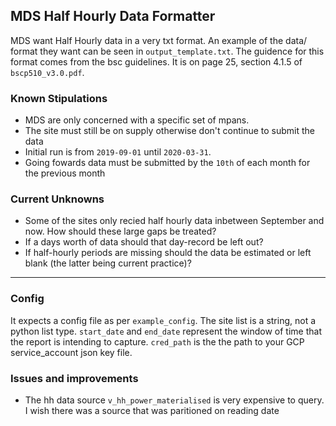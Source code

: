 ## MDS Half Hourly Data Formatter

MDS want Half Hourly data in a very txt format. An example of the data/ format they want can be seen in `output_template.txt`. The guidence for this format comes from the bsc guidelines. It is on page 25, section 4.1.5 of `bscp510_v3.0.pdf`.

### Known Stipulations
- MDS are only concerned with a specific set of mpans.
- The site must still be on supply otherwise don't continue to submit the data
- Initial run is from `2019-09-01` until `2020-03-31`.
- Going fowards data must be submitted by the `10th` of each month for the previous month

### Current Unknowns
- Some of the sites only recied half hourly data inbetween September and now. How should these large gaps be treated?
- If a days worth of data should that day-record be left out?
- If half-hourly periods are missing should the data be estimated or left blank (the latter being current practice)?

---

### Config
It expects a config file as per `example_config`. The site list is a string, not a python list type. `start_date` and `end_date` represent the window of time that the report is intending to capture. `cred_path` is the the path to your GCP service_account json key file.

### Issues and improvements
- The hh data source `v_hh_power_materialised` is very expensive to query. I wish there was a source that was paritioned on reading date
